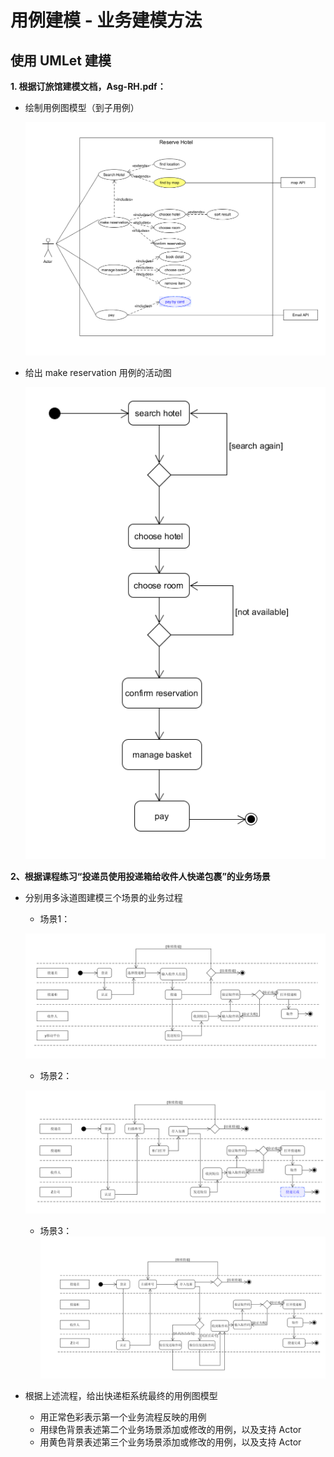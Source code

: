 
# 用例建模 - 业务建模方法

## 使用 UMLet 建模

**1. 根据订旅馆建模文档，Asg-RH.pdf：**
  + 绘制用例图模型（到子用例）
  
    ![用例图模型_订旅馆](temp/7_1.png)
  
  + 给出 make reservation 用例的活动图
  
    ![活动图_make reservation](temp/7_2.png)
    
 **2、根据课程练习“投递员使用投递箱给收件人快递包裹”的业务场景**
  + 分别用多泳道图建模三个场景的业务过程
  
    * 场景1：
    
    ![投递_场景1](temp/7_2_1.png)
    
    * 场景2：
    
    ![投递_场景1](temp/7_2_2.png)
    
    * 场景3：
    ![投递_场景1](temp/7_2_3.png)
    
 + 根据上述流程，给出快递柜系统最终的用例图模型
    * 用正常色彩表示第一个业务流程反映的用例
    * 用绿色背景表述第二个业务场景添加或修改的用例，以及支持 Actor
    * 用黄色背景表述第三个业务场景添加或修改的用例，以及支持 Actor
  
  
  
  
  
  





